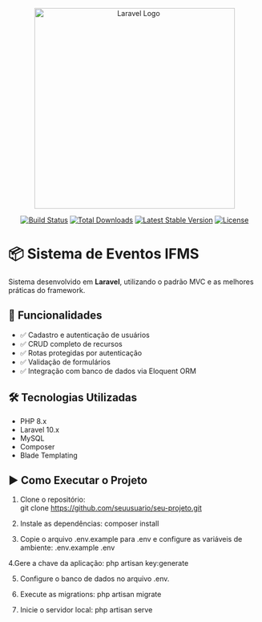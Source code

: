 <p align="center"><a href="https://laravel.com" target="_blank"><img src="https://raw.githubusercontent.com/laravel/art/master/logo-lockup/5%20SVG/2%20CMYK/1%20Full%20Color/laravel-logolockup-cmyk-red.svg" width="400" alt="Laravel Logo"></a></p>

<p align="center">
<a href="https://github.com/laravel/framework/actions"><img src="https://github.com/laravel/framework/workflows/tests/badge.svg" alt="Build Status"></a>
<a href="https://packagist.org/packages/laravel/framework"><img src="https://img.shields.io/packagist/dt/laravel/framework" alt="Total Downloads"></a>
<a href="https://packagist.org/packages/laravel/framework"><img src="https://img.shields.io/packagist/v/laravel/framework" alt="Latest Stable Version"></a>
<a href="https://packagist.org/packages/laravel/framework"><img src="https://img.shields.io/packagist/l/laravel/framework" alt="License"></a>
</p>

# 📦 Sistema de Eventos IFMS

Sistema desenvolvido em **Laravel**, utilizando o padrão MVC e as melhores práticas do framework.

## 🚀 Funcionalidades

- ✅ Cadastro e autenticação de usuários  
- ✅ CRUD completo de recursos  
- ✅ Rotas protegidas por autenticação  
- ✅ Validação de formulários  
- ✅ Integração com banco de dados via Eloquent ORM  

## 🛠️ Tecnologias Utilizadas

- PHP 8.x  
- Laravel 10.x  
- MySQL  
- Composer  
- Blade Templating  

## ▶️ Como Executar o Projeto

1. Clone o repositório:  
 git clone https://github.com/seuusuario/seu-projeto.git

2. Instale as dependências:
   composer install
   
3. Copie o arquivo .env.example para .env e configure as variáveis de ambiente:
   .env.example .env

 4.Gere a chave da aplicação:
   php artisan key:generate

5. Configure o banco de dados no arquivo .env.
6. Execute as migrations:
    php artisan migrate

7. Inicie o servidor local:
    php artisan serve
   
